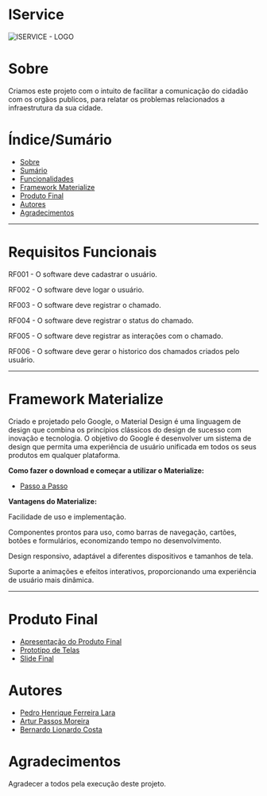 # IService

![ISERVICE - LOGO](https://github.com/ArturPassosMoreira/Iservice/assets/103151820/01a1ecdf-f0cd-4a84-a3d4-bbcf5666ba9b)

# Sobre 

Criamos este projeto com o intuito de facilitar a comunicação do cidadão com os orgãos publicos, para relatar os problemas relacionados a infraestrutura da sua cidade.

# Índice/Sumário

* [Sobre](#sobre-o-projeto)
* [Sumário](#índice/sumário)
* [Funcionalidades](#requisitos-funcionais)
* [Framework Materialize](#framework-materialize)
* [Produto Final](#produto-final)
* [Autores](#autores)
* [Agradecimentos](#agradecimentos)

--------------------------------------------------------------------------------------------------------

# Requisitos Funcionais

RF001 - O software deve cadastrar o usuário.

RF002 - O software deve logar o usuário.

RF003 - O software deve registrar o chamado.

RF004 - O software deve registrar o status do chamado.

RF005 - O software deve registrar as interações com o chamado.

RF006 - O software deve gerar o historico dos chamados criados pelo usuário.

--------------------------------------------------------------------------------------------------------

# Framework Materialize

Criado e projetado pelo Google, o Material Design é uma linguagem de design que combina os princípios clássicos do design de sucesso com inovação e tecnologia. O objetivo do Google é desenvolver um sistema de design que permita uma experiência de usuário unificada em todos os seus produtos em qualquer plataforma.

**Como fazer o download e começar a utilizar o Materialize:**

* [Passo a Passo](https://materializecss.com/getting-started.html) 

**Vantagens do Materialize:** 

Facilidade de uso e implementação.

Componentes prontos para uso, como barras de navegação, cartões, botões e formulários, economizando tempo no desenvolvimento.

Design responsivo, adaptável a diferentes dispositivos e tamanhos de tela.

Suporte a animações e efeitos interativos, proporcionando uma experiência de usuário mais dinâmica.

--------------------------------------------------------------------------------------------------------

# Produto Final

* [Apresentação do Produto Final]()
* [Prototipo de Telas]()
* [Slide Final]()


# Autores

* [Pedro Henrique Ferreira Lara](https://github.com/PedroHFLara)
* [Artur Passos Moreira](https://github.com/ArturPassosMoreira)
* [Bernardo Lionardo Costa](https://github.com/BernardoLCosta)

# Agradecimentos

Agradecer a todos pela execução deste projeto.
